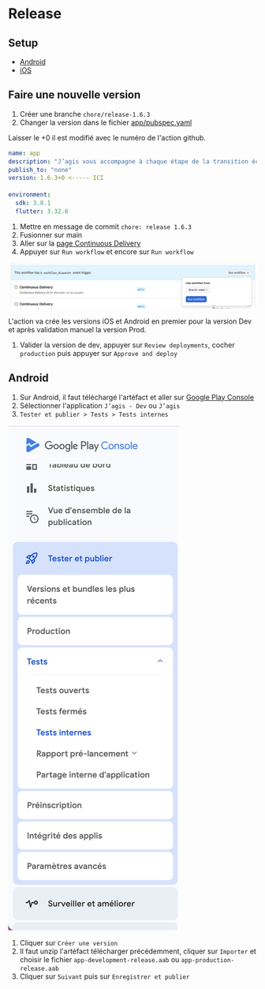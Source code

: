 # Release

## Setup

- [Android](android/build.md)
- [iOS](ios/build.md)

## Faire une nouvelle version

1. Créer une branche `chore/release-1.6.3`
1. Changer la version dans le fichier [app/pubspec.yaml](../app/pubspec.yaml)

  Laisser le +0 il est modifié avec le numéro de l'action github.

  ```yaml
  name: app
  description: "J’agis vous accompagne à chaque étape de la transition écologique."
  publish_to: "none"
  version: 1.6.3+0 <----- ICI

  environment:
    sdk: 3.8.1
    flutter: 3.32.6
  ```

1. Mettre en message de commit `chore: release 1.6.3`
1. Fusionner sur main
1. Aller sur la [page Continuous Delivery](https://github.com/betagouv/jagis-mobile/actions/workflows/continuous-delivery.yml)
1. Appuyer sur `Run workflow` et encore sur `Run workflow`

  ![Appuyer sur Run workflow et encore sur Run workflow](release/run_workflow.png)

  L'action va crée les versions iOS et Android en premier pour la version Dev et après validation manuel la version Prod.

1. Valider la version de dev, appuyer sur `Review deployments`, cocher `production` puis appuyer sur `Approve and deploy`

## Android

1. Sur Android, il faut téléchargé l'artéfact et aller sur [Google Play Console](https://play.google.com/console/u/1/developers/9006095743383319605/app-list)
1. Sélectionner l'application `J’agis - Dev` ou `J’agis`
1. `Tester et publier > Tests > Tests internes`
  
  ![Tester et publier > Tests > Tests internes](release/side_bar_tests_internes.png)

1. Cliquer sur `Créer une version`
1. Il faut unzip l'artéfact télécharger précédemment, cliquer sur `Importer` et choisir le fichier `app-development-release.aab` ou `app-production-release.aab`
1. Cliquer sur `Suivant` puis sur `Enregistrer et publier`
